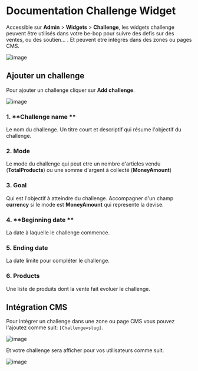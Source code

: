 # Documentation Challenge Widget

Accessible sur **Admin** > **Widgets** > **Challenge**, les widgets challenge peuvent être utilisés dans votre be-bop pour suivre des defis sur des ventes, ou des soutien... . Et peuvent etre intégrés dans des zones ou pages CMS.

![image](https://github.com/user-attachments/assets/88bfde44-acee-40e9-8b81-4bb278072065)

## Ajouter un challenge

Pour ajouter un challenge cliquer sur **Add challenge**.

![image](https://github.com/user-attachments/assets/5797b4ca-f7d7-4fa0-9f5e-3fe7e4349083)

### 1. **Challenge name **

Le nom du challenge. Un titre court et descriptif qui résume l'objectif du challenge.

### 2. **Mode**

Le mode du challenge qui peut etre un nombre d'articles vendu (**TotalProducts**) ou une somme d'argent à collecté (**MoneyAmount**)

### 3. **Goal**

Qui est l'objectif à atteindre du challenge. Accompagner d'un champ **currency** si le mode est **MoneyAmount** qui represente la devise.

### 4. **Beginning date **

La date à laquelle le challenge commence.

### 5. **Ending date**

La date limite pour compléter le challenge.

### 6. **Products**

Une liste de produits dont la vente fait evoluer le challenge.

## Intégration CMS

Pour intégrer un challenge dans une zone ou page CMS vous pouvez l'ajoutez comme suit: `[Challenge=slug]`.

![image](https://github.com/user-attachments/assets/25361bb3-1f69-477e-89d4-10a2abcf7779)

Et votre challenge sera afficher pour vos utilisateurs comme suit.

![image](https://github.com/user-attachments/assets/cc368907-e559-4a24-a6f0-5ae0aa2ba220)
